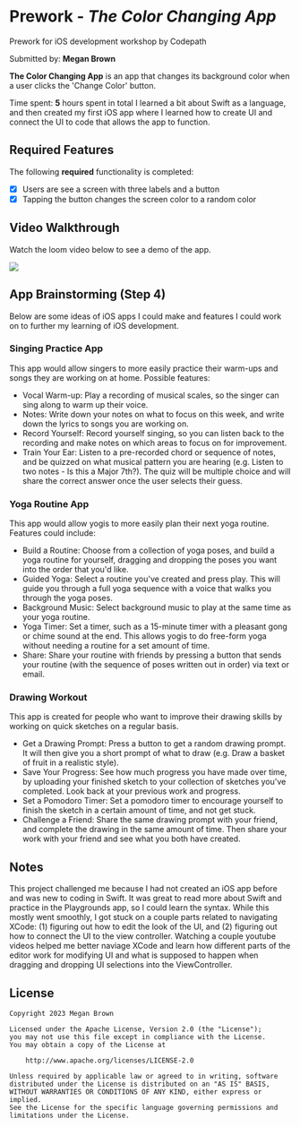# Prework - *The Color Changing App*
Prework for iOS development workshop by Codepath

Submitted by: **Megan Brown**

**The Color Changing App** is an app that changes its background color when a user clicks the 'Change Color' button.

Time spent: **5** hours spent in total
I learned a bit about Swift as a language, and then created my first iOS app where I learned how to create UI and connect the UI to code that allows the app to function.

## Required Features

The following **required** functionality is completed:

- [x] Users are see a screen with three labels and a button
- [x] Tapping the button changes the screen color to a random color
 
## Video Walkthrough

Watch the loom video below to see a demo of the app.

<div>
    <a href="https://www.loom.com/share/6575e4f02f074c558020b05bd42a5532">
    </a>
    <a href="https://www.loom.com/share/6575e4f02f074c558020b05bd42a5532">
      <img style="max-width:300px;" src="https://cdn.loom.com/sessions/thumbnails/6575e4f02f074c558020b05bd42a5532-with-play.gif">
    </a>
  </div>

## App Brainstorming (Step 4)
Below are some ideas of iOS apps I could make and features I could work on to further my learning of iOS development.

### Singing Practice App
This app would allow singers to more easily practice their warm-ups and songs they are working on at home. Possible features:
* Vocal Warm-up: Play a recording of musical scales, so the singer can sing along to warm up their voice.
* Notes: Write down your notes on what to focus on this week, and write down the lyrics to songs you are working on.
* Record Yourself: Record yourself singing, so you can listen back to the recording and make notes on which areas to focus on for improvement.
* Train Your Ear: Listen to a pre-recorded chord or sequence of notes, and be quizzed on what musical pattern you are hearing (e.g. Listen to two notes - Is this a Major 7th?). The quiz will be multiple choice and will share the correct answer once the user selects their guess.

### Yoga Routine App
This app would allow yogis to more easily plan their next yoga routine. Features could include:
* Build a Routine: Choose from a collection of yoga poses, and build a yoga routine for yourself, dragging and dropping the poses you want into the order that you'd like.
* Guided Yoga: Select a routine you've created and press play. This will guide you through a full yoga sequence with a voice that walks you through the yoga poses.
* Background Music: Select background music to play at the same time as your yoga routine.
* Yoga Timer: Set a timer, such as a 15-minute timer with a pleasant gong or chime sound at the end. This allows yogis to do free-form yoga without needing a routine for a set amount of time.
* Share: Share your routine with friends by pressing a button that sends your routine (with the sequence of poses written out in order) via text or email.

### Drawing Workout
This app is created for people who want to improve their drawing skills by working on quick sketches on a regular basis.
* Get a Drawing Prompt: Press a button to get a random drawing prompt. It will then give you a short prompt of what to draw (e.g. Draw a basket of fruit in a realistic style).
* Save Your Progress: See how much progress you have made over time, by uploading your finished sketch to your collection of sketches you've completed. Look back at your previous work and progress.
* Set a Pomodoro Timer: Set a pomodoro timer to encourage yourself to finish the sketch in a certain amount of time, and not get stuck.
* Challenge a Friend: Share the same drawing prompt with your friend, and complete the drawing in the same amount of time. Then share your work with your friend and see what you both have created.

## Notes

This project challenged me because I had not created an iOS app before and was new to coding in Swift. It was great to read more about Swift and practice in the Playgrounds app, so I could learn the syntax. While this mostly went smoothly, I got stuck on a couple parts related to navigating XCode: (1) figuring out how to edit the look of the UI, and (2) figuring out how to connect the UI to the view controller. Watching a couple youtube videos helped me better naviage XCode and learn how different parts of the editor work for modifying UI and what is supposed to happen when dragging and dropping UI selections into the ViewController.

## License

    Copyright 2023 Megan Brown

    Licensed under the Apache License, Version 2.0 (the "License");
    you may not use this file except in compliance with the License.
    You may obtain a copy of the License at

        http://www.apache.org/licenses/LICENSE-2.0

    Unless required by applicable law or agreed to in writing, software
    distributed under the License is distributed on an "AS IS" BASIS,
    WITHOUT WARRANTIES OR CONDITIONS OF ANY KIND, either express or implied.
    See the License for the specific language governing permissions and
    limitations under the License.
